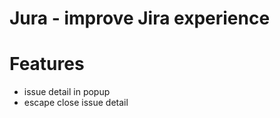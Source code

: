 Jura - improve Jira experience
==

Features
====
* issue detail in popup
* escape close issue detail

